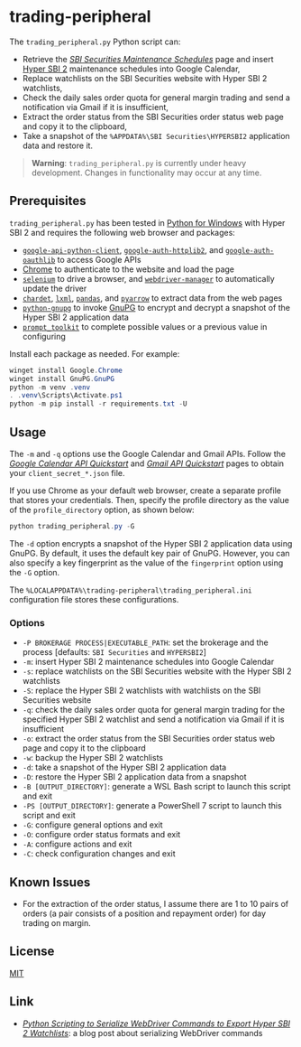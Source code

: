# trading-peripheral #

<!-- Python script that retrieves Hyper SBI 2 maintenance schedules, checks the
daily sales order quota, and extracts order status from the SBI Securities web
pages -->

The `trading_peripheral.py` Python script can:

  * Retrieve the [*SBI Securities Maintenance
    Schedules*](https://search.sbisec.co.jp/v2/popwin/info/home/pop6040_maintenance.html)
    page and insert [Hyper SBI
    2](https://go.sbisec.co.jp/lp/lp_hyper_sbi2_211112.html) maintenance
    schedules into Google Calendar,
  * Replace watchlists on the SBI Securities website with Hyper SBI 2
    watchlists,
  * Check the daily sales order quota for general margin trading and send a
    notification via Gmail if it is insufficient,
  * Extract the order status from the SBI Securities order status web page and
    copy it to the clipboard,
  * Take a snapshot of the `%APPDATA%\SBI Securities\HYPERSBI2` application
    data and restore it.

> **Warning**: `trading_peripheral.py` is currently under heavy development.
> Changes in functionality may occur at any time.

## Prerequisites ##

`trading_peripheral.py` has been tested in [Python for
Windows](https://www.python.org/downloads/windows/) with Hyper SBI 2 and
requires the following web browser and packages:

  * [`google-api-python-client`](https://googleapis.github.io/google-api-python-client/docs/),
    [`google-auth-httplib2`](https://github.com/googleapis/google-auth-library-python-httplib2),
    and
    [`google-auth-oauthlib`](https://github.com/googleapis/google-auth-library-python-oauthlib)
    to access Google APIs
  * [Chrome](https://www.google.com/chrome/) to authenticate to the website and
    load the page
  * [`selenium`](https://www.selenium.dev/documentation/webdriver/) to drive a
    browser, and
    [`webdriver-manager`](https://github.com/SergeyPirogov/webdriver_manager)
    to automatically update the driver
  * [`chardet`](https://github.com/chardet/chardet),
    [`lxml`](https://lxml.de/index.html),
    [`pandas`](https://pandas.pydata.org/), and
    [`pyarrow`](https://arrow.apache.org/docs/python/) to extract data from the
    web pages
  * [`python-gnupg`](https://docs.red-dove.com/python-gnupg/) to invoke
    [GnuPG](https://gnupg.org/index.html) to encrypt and decrypt a snapshot of
    the Hyper SBI 2 application data
  * [`prompt_toolkit`](https://python-prompt-toolkit.readthedocs.io/en/master/index.html)
    to complete possible values or a previous value in configuring

Install each package as needed. For example:

``` powershell
winget install Google.Chrome
winget install GnuPG.GnuPG
python -m venv .venv
. .venv\Scripts\Activate.ps1
python -m pip install -r requirements.txt -U
```

## Usage ##

The `-m` and `-q` options use the Google Calendar and Gmail APIs. Follow the
[*Google Calendar API
Quickstart*](https://developers.google.com/calendar/api/quickstart/python) and
[*Gmail API
Quickstart*](https://developers.google.com/gmail/api/quickstart/python) pages
to obtain your `client_secret_*.json` file.

If you use Chrome as your default web browser, create a separate profile that
stores your credentials. Then, specify the profile directory as the value of
the `profile_directory` option, as shown below:

``` powershell
python trading_peripheral.py -G
```

The `-d` option encrypts a snapshot of the Hyper SBI 2 application data using
GnuPG. By default, it uses the default key pair of GnuPG. However, you can also
specify a key fingerprint as the value of the `fingerprint` option using the
`-G` option.

The `%LOCALAPPDATA%\trading-peripheral\trading_peripheral.ini` configuration
file stores these configurations.

### Options ###

  * `-P BROKERAGE PROCESS|EXECUTABLE_PATH`: set the brokerage and the process
    [defaults: `SBI Securities` and `HYPERSBI2`]
  * `-m`: insert Hyper SBI 2 maintenance schedules into Google Calendar
  * `-s`: replace watchlists on the SBI Securities website with the Hyper SBI 2
    watchlists
  * `-S`: replace the Hyper SBI 2 watchlists with watchlists on the SBI
    Securities website
  * `-q`: check the daily sales order quota for general margin trading for the
    specified Hyper SBI 2 watchlist and send a notification via Gmail if it is
    insufficient
  * `-o`: extract the order status from the SBI Securities order status web
    page and copy it to the clipboard
  * `-w`: backup the Hyper SBI 2 watchlists
  * `-d`: take a snapshot of the Hyper SBI 2 application data
  * `-D`: restore the Hyper SBI 2 application data from a snapshot
  * `-B [OUTPUT_DIRECTORY]`: generate a WSL Bash script to launch this script
    and exit
  * `-PS [OUTPUT_DIRECTORY]`: generate a PowerShell 7 script to launch this
    script and exit
  * `-G`: configure general options and exit
  * `-O`: configure order status formats and exit
  * `-A`: configure actions and exit
  * `-C`: check configuration changes and exit

## Known Issues ##

  * For the extraction of the order status, I assume there are 1 to 10 pairs of
    orders (a pair consists of a position and repayment order) for day trading
    on margin.

## License ##

[MIT](LICENSE.md)

## Link ##

  * [*Python Scripting to Serialize WebDriver Commands to Export Hyper SBI 2
    Watchlists*](https://carmine560.blogspot.com/2023/02/python-scripting-to-export-hyper-sbi-2.html):
    a blog post about serializing WebDriver commands
